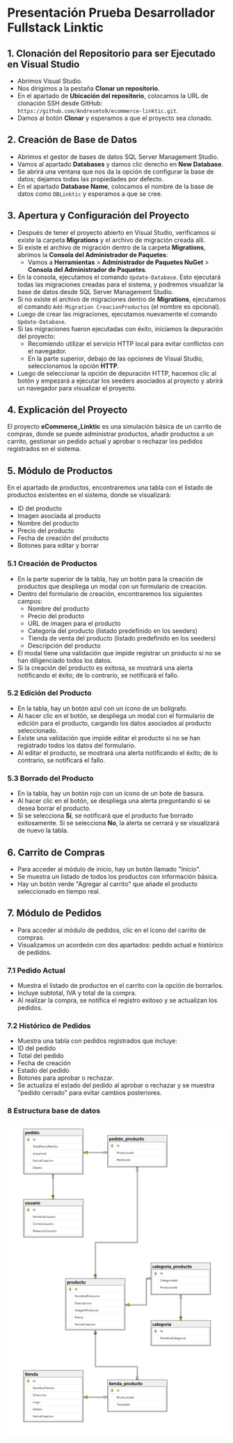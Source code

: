 # Presentación Prueba Desarrollador Fullstack Linktic

## 1. Clonación del Repositorio para ser Ejecutado en Visual Studio

- Abrimos Visual Studio.
- Nos dirigimos a la pestaña **Clonar un repositorio**.
- En el apartado de **Ubicación del repositorio**, colocamos la URL de clonación SSH desde GitHub: `https://github.com/Andresmto9/ecommerce-linktic.git`.
- Damos al botón **Clonar** y esperamos a que el proyecto sea clonado.

## 2. Creación de Base de Datos

- Abrimos el gestor de bases de datos SQL Server Management Studio.
- Vamos al apartado **Databases** y damos clic derecho en **New Database**.
- Se abrirá una ventana que nos da la opción de configurar la base de datos; dejamos todas las propiedades por defecto.
- En el apartado **Database Name**, colocamos el nombre de la base de datos como `DBLinktic` y esperamos a que se cree.

## 3. Apertura y Configuración del Proyecto

- Después de tener el proyecto abierto en Visual Studio, verificamos si existe la carpeta **Migrations** y el archivo de migración creada allí.
- Si existe el archivo de migración dentro de la carpeta **Migrations**, abrimos la **Consola del Administrador de Paquetes**:
  - Vamos a **Herramientas** > **Administrador de Paquetes NuGet** > **Consola del Administrador de Paquetes**.
- En la consola, ejecutamos el comando `Update-Database`. Esto ejecutará todas las migraciones creadas para el sistema, y podremos visualizar la base de datos desde SQL Server Management Studio.
- Si no existe el archivo de migraciones dentro de **Migrations**, ejecutamos el comando `Add-Migration CreacionProductos` (el nombre es opcional).
- Luego de crear las migraciones, ejecutamos nuevamente el comando `Update-Database`.
- Si las migraciones fueron ejecutadas con éxito, iniciamos la depuración del proyecto:
  - Recomiendo utilizar el servicio HTTP local para evitar conflictos con el navegador.
  - En la parte superior, debajo de las opciones de Visual Studio, seleccionamos la opción **HTTP**.
- Luego de seleccionar la opción de depuración HTTP, hacemos clic al botón y empezará a ejecutar los seeders asociados al proyecto y abrirá un navegador para visualizar el proyecto.

## 4. Explicación del Proyecto

El proyecto **eCommerce_Linktic** es una simulación básica de un carrito de compras, donde se puede administrar productos, añadir productos a un carrito, gestionar un pedido actual y aprobar o rechazar los pedidos registrados en el sistema.

## 5. Módulo de Productos

En el apartado de productos, encontraremos una tabla con el listado de productos existentes en el sistema, donde se visualizará:

- ID del producto
- Imagen asociada al producto
- Nombre del producto
- Precio del producto
- Fecha de creación del producto
- Botones para editar y borrar

### 5.1 Creación de Productos

- En la parte superior de la tabla, hay un botón para la creación de productos que despliega un modal con un formulario de creación.
- Dentro del formulario de creación, encontraremos los siguientes campos:
  - Nombre del producto
  - Precio del producto
  - URL de imagen para el producto
  - Categoría del producto (listado predefinido en los seeders)
  - Tienda de venta del producto (listado predefinido en los seeders)
  - Descripción del producto
- El modal tiene una validación que impide registrar un producto si no se han diligenciado todos los datos.
- Si la creación del producto es exitosa, se mostrará una alerta notificando el éxito; de lo contrario, se notificará el fallo.

### 5.2 Edición del Producto

- En la tabla, hay un botón azul con un icono de un bolígrafo.
- Al hacer clic en el botón, se despliega un modal con el formulario de edición para el producto, cargando los datos asociados al producto seleccionado.
- Existe una validación que impide editar el producto si no se han registrado todos los datos del formulario.
- Al editar el producto, se mostrará una alerta notificando el éxito; de lo contrario, se notificará el fallo.

### 5.3 Borrado del Producto

- En la tabla, hay un botón rojo con un icono de un bote de basura.
- Al hacer clic en el botón, se despliega una alerta preguntando si se desea borrar el producto.
- Si se selecciona **Sí**, se notificará que el producto fue borrado exitosamente. Si se selecciona **No**, la alerta se cerrará y se visualizará de nuevo la tabla.

## 6. Carrito de Compras

- Para acceder al módulo de inicio, hay un botón llamado "Inicio".
- Se muestra un listado de todos los productos con información básica.
- Hay un botón verde "Agregar al carrito" que añade el producto seleccionado en tiempo real.

## 7. Módulo de Pedidos

- Para acceder al módulo de pedidos, clic en el ícono del carrito de compras.
- Visualizamos un acordeón con dos apartados: pedido actual e histórico de pedidos.

### 7.1 Pedido Actual

- Muestra el listado de productos en el carrito con la opción de borrarlos.
- Incluye subtotal, IVA y total de la compra.
- Al realizar la compra, se notifica el registro exitoso y se actualizan los pedidos.

### 7.2 Histórico de Pedidos

- Muestra una tabla con pedidos registrados que incluye:
- ID del pedido
- Total del pedido
- Fecha de creación
- Estado del pedido
- Botones para aprobar o rechazar.
- Se actualiza el estado del pedido al aprobar o rechazar y se muestra "pedido cerrado" para evitar cambios posteriores.

### 8 Estructura base de datos

![Estructura base de datos](https://raw.githubusercontent.com/Andresmto9/ecommerce-linktic/master/basededatoslinktick.PNG)
